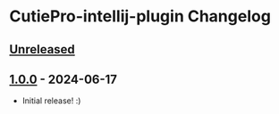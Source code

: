 <!-- Keep a Changelog guide -> https://keepachangelog.com -->

# CutiePro-intellij-plugin Changelog

## [Unreleased]

## [1.0.0] - 2024-06-17

- Initial release! :)

[Unreleased]: https://github.com/jezzy-ultra/CutiePro-intellij-plugin/compare/v1.0.0...HEAD
[1.0.0]: https://github.com/jezzy-ultra/CutiePro-intellij-plugin/commits/v1.0.0
